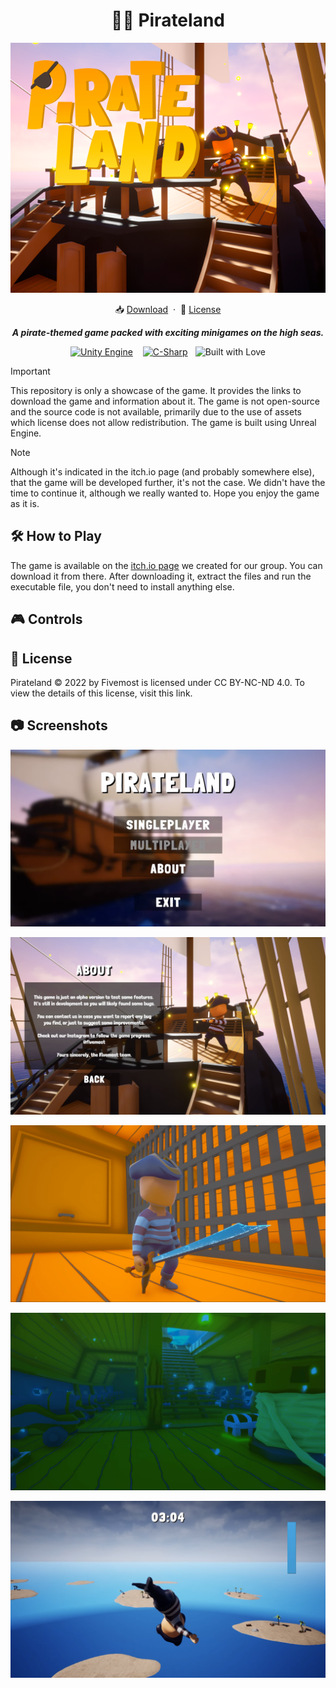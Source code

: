 <div align="center">
  <h1>🏴‍☠ Pirateland</h1>
  <p></p>
</div>


<div align="center">
  <img src="./.github/assets/preview.png" alt="Preview of the game">
</div>

<p></p>

<div align="center">
  📥 <a href="https://fivemost.itch.io/pirateland">Download</a>
  <span>&nbsp;·&nbsp;</span>
  🔑 <a href="https://github.com/iivvaannxx/pirateland?tab=License-1-ov-file">License</a>

  <p></p>
  <p><em><b>A pirate-themed game packed with exciting minigames on the high seas. </b></em></p>

  <p align="center">
    <a href="https://unrealengine.com/"><img hspace="6" src="https://img.shields.io/badge/-Unreal%20Engine-313131?style=for-the-badge&logo=unreal-engine&logoColor=white" alt="Unity Engine" /></a>
    <a href="https://cplusplus.com"><img hspace="6" src="https://img.shields.io/badge/c++-%2300599C.svg?style=for-the-badge&logo=c%2B%2B&logoColor=white" alt="C-Sharp" /></a><img height="28" src="https://forthebadge.com/images/featured/featured-built-with-love.svg" hspace="6" alt="Built with Love">
  </p>
</div>

> [!IMPORTANT]
> This repository is only a showcase of the game. It provides the links to download the game and information about it. The game is not open-source and the source code is not available, primarily due to the use of assets which license does not allow redistribution. The game is built using Unreal Engine.

> [!NOTE]
> Although it's indicated in the itch.io page (and probably somewhere else), that the game will be developed further, it's not the case. We didn't have the time to continue it, although we really wanted to. Hope you enjoy the game as it is.


## 🛠️ How to Play

The game is available on the [itch.io page](https://fivemost.itch.io/pirateland) we created for our group. You can download it from there. After downloading it, extract the files and run the executable file, you don't need to install anything else.

## 🎮 Controls



## 📜 License

Pirateland © 2022 by Fivemost is licensed under CC BY-NC-ND 4.0. To view the details of this license, visit this link.

## 📷 Screenshots

![Main Menu](./.github/assets/menu.png)

![About](./.github/assets/about.png)

![Character](./.github/assets/character.webp)

![Underwater](./.github/assets/underwater.webp)

![Flying Character](./.github/assets/flying.png)
